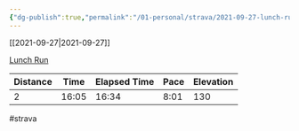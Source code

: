 ```yaml
---
{"dg-publish":true,"permalink":"/01-personal/strava/2021-09-27-lunch-run/"}
---
```



[[2021-09-27\|2021-09-27]]

[Lunch Run](https://www.strava.com/activities/6028909534)

| Distance | Time  | Elapsed Time | Pace | Elevation |
| -------- | ----- | ------------ | ---- | --------- |
| 2        | 16:05 | 16:34        | 8:01 | 130       |




#strava
